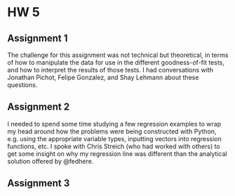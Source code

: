# HW 5

## Assignment 1

The challenge for this assignment was not technical but theoretical, in terms of how to manipulate the data for use in 
the different goodness-of-fit tests, and how to interpret the results of those tests. I had conversations with Jonathan
Pichot, Felipe Gonzalez, and Shay Lehmann about these questions. 

## Assignment 2

I needed to spend some time studying a few regression examples to wrap my head around how the problems were being constructed with Python, e.g. using the appropriate variable types, inputting vectors into regression functions, etc. I spoke with Chris Streich (who had worked with others) to get some insight on why my regression line was different than the analytical solution offered by @fedhere.

## Assignment 3

